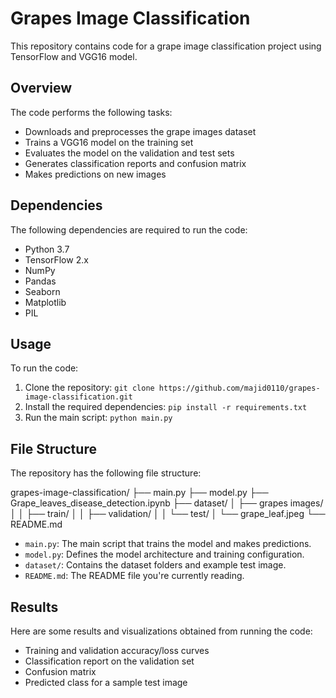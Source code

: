 # Grapes Image Classification

This repository contains code for a grape image classification project using TensorFlow and VGG16 model.

## Overview

The code performs the following tasks:

- Downloads and preprocesses the grape images dataset
- Trains a VGG16 model on the training set
- Evaluates the model on the validation and test sets
- Generates classification reports and confusion matrix
- Makes predictions on new images

## Dependencies

The following dependencies are required to run the code:

- Python 3.7
- TensorFlow 2.x
- NumPy
- Pandas
- Seaborn
- Matplotlib
- PIL

## Usage

To run the code:

1. Clone the repository: `git clone https://github.com/majid0110/grapes-image-classification.git`
2. Install the required dependencies: `pip install -r requirements.txt`
3. Run the main script: `python main.py`

## File Structure

The repository has the following file structure:

grapes-image-classification/
├── main.py
├── model.py
├── Grape_leaves_disease_detection.ipynb
├── dataset/
│ ├── grapes images/
│ │ ├── train/
│ │ ├── validation/
│ │ └── test/
│ └── grape_leaf.jpeg
└── README.md

- `main.py`: The main script that trains the model and makes predictions.
- `model.py`: Defines the model architecture and training configuration.
- `dataset/`: Contains the dataset folders and example test image.
- `README.md`: The README file you're currently reading.

## Results

Here are some results and visualizations obtained from running the code:

- Training and validation accuracy/loss curves
- Classification report on the validation set
- Confusion matrix
- Predicted class for a sample test image


